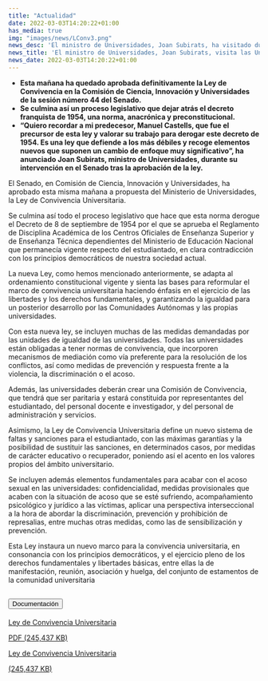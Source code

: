 ```yaml
---
title: "Actualidad"
date: 2022-03-03T14:20:22+01:00
has_media: true
img: "images/news/LConv3.png"
news_desc: 'El ministro de Universidades, Joan Subirats, ha visitado durante los días 2 y 3 de marzo las universidades de Sevilla y Granada. “La LOSU debería fijar la financiación en el 1% del PIB para las universidades”, ha afirmado el ministro Subirats durante su visita a las ciudades andaluzas.'
news_title: 'El ministro de Universidades, Joan Subirats, visita las Universidades andaluzas'
news_date: 2022-03-03T14:20:22+01:00
---
```

<ul>
<li><b>
Esta mañana ha quedado aprobada definitivamente la Ley de Convivencia en la Comisión de Ciencia, Innovación y Universidades de la sesión número 44 del Senado.</b></li>
<li><b>
Se culmina así un proceso legislativo que dejar atrás el decreto franquista de 1954, una norma, anacrónica y preconstitucional.</b></li>
<li><b>
“Quiero recordar a mi predecesor, Manuel Castells, que fue el precursor de esta ley y valorar su trabajo para derogar este decreto de 1954. Es una ley que defiende a los más débiles y recoge elementos nuevos que suponen un cambio de enfoque muy significativo”, ha anunciado Joan Subirats, ministro de Universidades, durante su intervención en el Senado tras la aprobación de la ley.</b></li>
</ul>

El Senado, en Comisión de Ciencia, Innovación y Universidades, ha aprobado esta misma mañana a propuesta del Ministerio de Universidades, la Ley de Convivencia Universitaria.

Se culmina así todo el proceso legislativo que hace que esta norma derogue el Decreto de 8 de septiembre de 1954 por el que se aprueba el Reglamento de Disciplina Académica de los Centros Oficiales de Enseñanza Superior y de Enseñanza Técnica dependientes del Ministerio de Educación Nacional que permanecía vigente respecto del estudiantado, en clara contradicción con los principios democráticos de nuestra sociedad actual.

La nueva Ley, como hemos mencionado anteriormente, se adapta al ordenamiento constitucional vigente y sienta las bases para reformular el marco de convivencia universitaria haciendo énfasis en el ejercicio de las libertades y los derechos fundamentales, y garantizando la igualdad para un posterior desarrollo por las Comunidades Autónomas y las propias universidades.

Con esta nueva ley, se incluyen muchas de las medidas demandadas por las unidades de igualdad de las universidades. Todas las universidades están obligadas a tener normas de convivencia, que incorporen mecanismos de mediación como vía preferente para la resolución de los conflictos, así como medidas de prevención y respuesta frente a la violencia, la discriminación o el acoso.

Además, las universidades deberán crear una Comisión de Convivencia, que tendrá que ser paritaria y estará constituida por representantes del estudiantado, del personal docente e investigador, y del personal de administración y servicios.

Asimismo, la Ley de Convivencia Universitaria define un nuevo sistema de faltas y sanciones para el estudiantado, con las máximas garantías y la posibilidad de sustituir las sanciones, en determinados casos, por medidas de carácter educativo o recuperador, poniendo así el acento en los valores propios del ámbito universitario.

Se incluyen además elementos fundamentales para acabar con el acoso sexual en las universidades: confidencialidad, medidas provisionales que acaben con la situación de acoso que se esté sufriendo, acompañamiento psicológico y jurídico a las víctimas, aplicar una perspectiva interseccional a la hora de abordar la discriminación, prevención y prohibición de represalias, entre muchas otras medidas, como las de sensibilización y prevención. 

Esta Ley instaura un nuevo marco para la convivencia universitaria, en consonancia con los principios democráticos, y el ejercicio pleno de los derechos fundamentales y libertades básicas, entre ellas la de manifestación, reunión, asociación y huelga, del conjunto de estamentos de la comunidad universitaria

<section>
    <article>
        <div class="container">
            <div class="row my-45 justify-content-md-center">
                <div class="col-md-10 content_collapse">
                    <div class="accordion accordion_alt" id="accordeonAlt">
                        <div class="accordion-item">
                            <h2 class="accordion-header" id="accordionAltHeading2">
                                <button class="accordion-button expanded" type="button" data-bs-toggle="collapse" data-bs-target="#accordionAlt2" aria-expanded="false" aria-controls="accordionAlt2">
                                    <span class="icon"><i class="fas fa-file-pdf"></i></span>Documentación
                                </button>
                            </h2>
                            <div id="accordionAlt2" class="accordion-collapse collapse show" aria-labelledby="accordionAltHeading2">
                                <div class="accordion-body">
                                    <div id="section_link">
                                        <div class="container-fluid sp">
                                            <div class="row w-100">
                                                <div class="col-lg-12 cards_download_cnt">
                                                    <div class="row jcc_mobile">
                                                        <div class="download_card">
                                                            <a class="card flex-column" href="{{<siteurl>}}documentos/pdf/news/16022022_Aprobada_ley_de_convivencia.pdf" target="_blank">
                                                                <div class="card-header">
                                                                    <i class="fal fa-download"></i>
                                                                </div>
                                                                <div class="card-body">
                                                                    <p class="text_body">Ley de Convivencia Universitaria</p>
                                                                    <p class="text_file">
                                                                        <i class="fal fa-file-pdf pdf_icon text-danger"></i> PDF (245,437 KB)
                                                                    </p>
                                                                </div>
                                                            </a>
                                                        </div>
                                                    </div>
                                                </div>
                                                <!-- MOBILE VERSION WITH SLIDER -->
                                                <div class="col-12" id="section_box_download_card_slider">
                                                    <div class="swiper" id="slider_download_archive">
                                                        <div class="swiper-wrapper">
                                                        <div class="swiper-slide">
                                                            <div class="download_card">
                                                                <a class="card" href="{{<siteurl>}}documentos/pdf/news/16022022_Aprobada_ley_de_convivencia.pdf" target="_blank">
                                                                    <div class="card-header">
                                                                        <i class="fal fa-download"></i>
                                                                    </div>
                                                                    <div class="card-body">
                                                                        <p class="text_body">Ley de Convivencia Universitaria</p>
                                                                        <p class="text_file">
                                                                            <i class="fal fa-file-pdf pdf_icon"></i>(245,437 KB)
                                                                        </p>
                                                                    </div>
                                                                </a>
                                                            </div>
                                                        </div>
                                                        </div>
                                                        <div class="swiper-pagination"></div>
                                                    </div>
                                                </div>
                                            </div>
                                        </div>
                                    </div>
                                </div>
                            </div>
                        </div>
                    </div>
                </div>
            </div>
        </div>
    </article> 
</section>